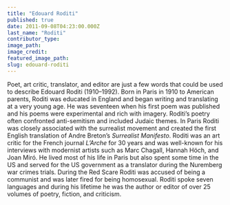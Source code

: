 ```yaml
---
title: "Edouard Roditi"
published: true
date: 2011-09-08T04:23:00.000Z
last_name: "Roditi"
contributor_type:
image_path:
image_credit:
featured_image_path:
slug: edouard-roditi
---
```


Poet, art critic, translator, and editor are just a few words that could be used to describe Edouard Roditi (1910–1992). Born in Paris in 1910 to American parents, Roditi was educated in England and began writing and translating at a very young age. He was seventeen when his first poem was published and his poems were experimental and rich with imagery. Roditi’s poetry often confronted anti-semitism and included Judaic themes. In Paris Roditi was closely associated with the surrealist movement and created the first English translation of Andre Breton’s _Surrealist Manifesto_. Roditi was an art critic for the French journal _L’Arche_ for 30 years and was well-known for his interviews with modernist artists such as Marc Chagall, Hannah Höch, and Joan Miró. He lived most of his life in Paris but also spent some time in the US and served for the US government as a translator during the Nuremberg war crimes trials. During the Red Scare Roditi was accused of being a communist and was later fired for being homosexual. Roditi spoke seven languages and during his lifetime he was the author or editor of over 25 volumes of poetry, fiction, and criticism.

